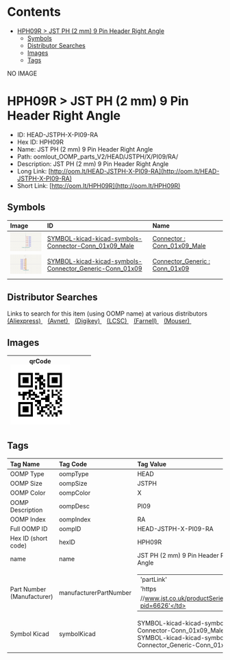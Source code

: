 



Contents
========

* [HPH09R > JST PH (2 mm) 9 Pin Header Right Angle](#hph09r--jst-ph-2-mm-9-pin-header-right-angle)
	* [Symbols](#symbols)
	* [Distributor Searches](#distributor-searches)
	* [Images](#images)
	* [Tags](#tags)
  
NO IMAGE  
# HPH09R > JST PH (2 mm) 9 Pin Header Right Angle

- ID: HEAD-JSTPH-X-PI09-RA
- Hex ID: HPH09R
- Name: JST PH (2 mm) 9 Pin Header Right Angle
- Path: oomlout_OOMP_parts_V2/HEAD/JSTPH/X/PI09/RA/
- Description: JST PH (2 mm) 9 Pin Header Right Angle
- Long Link: [http://oom.lt/HEAD-JSTPH-X-PI09-RA](http://oom.lt/HEAD-JSTPH-X-PI09-RA)
- Short Link: [http://oom.lt/HPH09R](http://oom.lt/HPH09R)

## Symbols
  

|Image|ID|Name|
| :--- | :--- | :--- |
|[![](https://raw.githubusercontent.com/oomlout/oomlout_OOMP_eda_V2/main/SYMBOL/kicad/kicad-symbols/Connector/Conn_01x09_Male/image_140.png)](https://github.com/oomlout/oomlout_OOMP_eda_V2/tree/main/SYMBOL/kicad/kicad-symbols/Connector/Conn_01x09_Male/)|[SYMBOL-kicad-kicad-symbols-Connector-Conn_01x09_Male](https://github.com/oomlout/oomlout_OOMP_eda_V2/tree/main/SYMBOL/kicad/kicad-symbols/Connector/Conn_01x09_Male/)|[Connector : Conn_01x09_Male](https://github.com/oomlout/oomlout_OOMP_eda_V2/tree/main/SYMBOL/kicad/kicad-symbols/Connector/Conn_01x09_Male/)|
|[![](https://raw.githubusercontent.com/oomlout/oomlout_OOMP_eda_V2/main/SYMBOL/kicad/kicad-symbols/Connector_Generic/Conn_01x09/image_140.png)](https://github.com/oomlout/oomlout_OOMP_eda_V2/tree/main/SYMBOL/kicad/kicad-symbols/Connector_Generic/Conn_01x09/)|[SYMBOL-kicad-kicad-symbols-Connector_Generic-Conn_01x09](https://github.com/oomlout/oomlout_OOMP_eda_V2/tree/main/SYMBOL/kicad/kicad-symbols/Connector_Generic/Conn_01x09/)|[Connector_Generic : Conn_01x09](https://github.com/oomlout/oomlout_OOMP_eda_V2/tree/main/SYMBOL/kicad/kicad-symbols/Connector_Generic/Conn_01x09/)|
||||

## Distributor Searches
  
Links to search for this item (using OOMP name) at various distributors  
[(Aliexpress) ](https://www.aliexpress.com/wholesale?SearchText=1117JST+PH+2+mm+9+Pin+Header+Right+Angle)&nbsp;&nbsp;&nbsp;[(Avnet) ](https://www.avnet.com/shop/us/search/JST+PH+2+mm+9+Pin+Header+Right+Angle)&nbsp;&nbsp;&nbsp;[(Digikey) ](https://www.digikey.co.uk/en/products/result?s=JST+PH+2+mm+9+Pin+Header+Right+Angle)&nbsp;&nbsp;&nbsp;[(LCSC) ](https://www.lcsc.com/search?q=JST+PH+2+mm+9+Pin+Header+Right+Angle)&nbsp;&nbsp;&nbsp;[(Farnell) ](https://uk.farnell.com/search?st=JST+PH+2+mm+9+Pin+Header+Right+Angle)&nbsp;&nbsp;&nbsp;[(Mouser) ](https://www.mouser.com/c/?q=JST+PH+2+mm+9+Pin+Header+Right+Angle)&nbsp;&nbsp;&nbsp;
## Images
  

|qrCode<br>[![](https://raw.githubusercontent.com/oomlout/oomlout_OOMP_parts_V2/main/HEAD/JSTPH/X/PI09/RA/qrCode_140.png)](https://github.com/oomlout/oomlout_OOMP_parts_V2/tree/main/HEAD/JSTPH/X/PI09/RA/qrCode.png)||||
| :---: | :---: | :---: | :---: |

## Tags
  

|Tag Name|Tag Code|Tag Value|
| :--- | :--- | :--- |
|OOMP Type|oompType|HEAD|
|OOMP Size|oompSize|JSTPH|
|OOMP Color|oompColor|X|
|OOMP Description|oompDesc|PI09|
|OOMP Index|oompIndex|RA|
|Full OOMP ID|oompID|HEAD-JSTPH-X-PI09-RA|
|Hex ID (short code)|hexID|HPH09R|
|name|name|JST PH (2 mm) 9 Pin Header Right Angle|
|Part Number (Manufacturer)|manufacturerPartNumber|<table><tr><td>'partLink'</td></tr><tr><td> 'https</td></tr><tr><td>//www.jst.co.uk/productSeries.php?pid=6626'</td></tr></table>|
|Symbol Kicad|symbolKicad|SYMBOL-kicad-kicad-symbols-Connector-Conn_01x09_Male, SYMBOL-kicad-kicad-symbols-Connector_Generic-Conn_01x09|
||||
